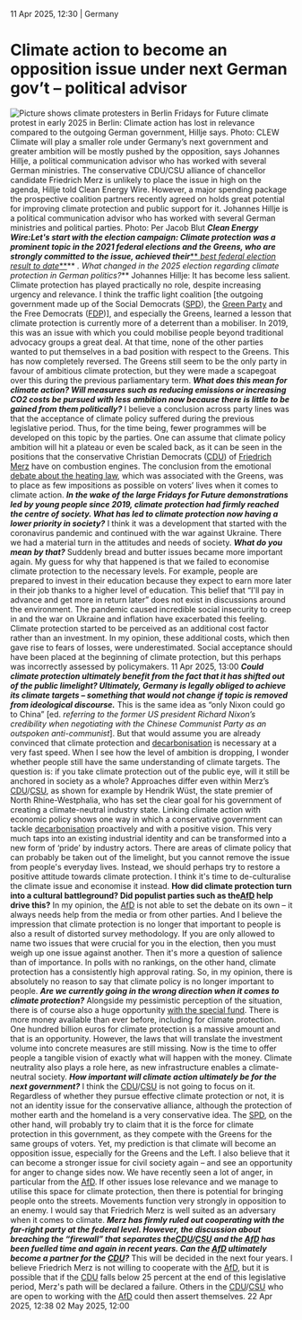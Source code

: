 11 Apr 2025, 12:30
| 
Germany
# Climate action to become an opposition issue under next German gov’t – political advisor
![Picture shows climate protesters in Berlin ](https://www.cleanenergywire.org/sites/default/files/styles/gallery_image/public/fridaysforfuture_14_february_2025_bennet.jpg?itok=n1jN3xD6)
Fridays for Future climate protest in early 2025 in Berlin: Climate action has lost in relevance compared to the outgoing German government, Hillje says. Photo: CLEW 
Climate will play a smaller role under Germany’s next government and greater ambition will be mostly pushed by the opposition, says Johannes Hillje, a political communication advisor who has worked with several German ministries. The conservative CDU/CSU alliance of chancellor candidate Friedrich Merz is unlikely to place the issue in high on the agenda, Hillje told Clean Energy Wire. However, a major spending package the prospective coalition partners recently agreed on holds great potential for improving climate protection and public support for it.
Johannes Hillje is a political communication advisor who has worked with several German ministries and political parties. Photo: Per Jacob Blut 
_**Clean Energy Wire:**_**_Let's start with the election campaign: Climate protection was a prominent topic in the 2021 federal elections and the Greens, who are strongly committed to the issue, achieved their_**[** _best federal election result to date_**](https://www.cleanenergywire.org/news/germany-heading-three-party-government-climate-focus-after-tight-elections)** _. What changed in the 2025 election regarding climate protection in German politics?_**
Johannes Hillje: It has become less salient. Climate protection has played practically no role, despite increasing urgency and relevance. I think the traffic light coalition [the outgoing government made up of the Social Democrats ([SPD](https://www.cleanenergywire.org/experts/spd-social-democratic-party)), the [Green Party](https://www.cleanenergywire.org/experts/green-party) and the Free Democrats ([FDP](https://www.cleanenergywire.org/experts/fdp-free-democratic-party))], and especially the Greens, learned a lesson that climate protection is currently more of a deterrent than a mobiliser. In 2019, this was an issue with which you could mobilise people beyond traditional advocacy groups a great deal. At that time, none of the other parties wanted to put themselves in a bad position with respect to the Greens. This has now completely reversed. The Greens still seem to be the only party in favour of ambitious climate protection, but they were made a scapegoat over this during the previous parliamentary term. 
**_What does this mean for climate action? Will measures such as reducing emissions or increasing CO2 costs be pursued with less ambition now because there is little to be gained from them politically?_**
I believe a conclusion across party lines was that the acceptance of climate policy suffered during the previous legislative period. Thus, for the time being, fewer programmes will be developed on this topic by the parties. One can assume that climate policy ambition will hit a plateau or even be scaled back, as it can be seen in the positions that the conservative Christian Democrats ([CDU](https://www.cleanenergywire.org/experts/cdu-christian-democratic-union)) of [Friedrich Merz](https://www.cleanenergywire.org/news/german-chancellor-candidate-merz-must-walk-fine-line-between-restart-and-continuity-energy-and-climate) have on combustion engines. The conclusion from the emotional [debate about the heating law](https://www.cleanenergywire.org/factsheets/qa-germany-debates-phaseout-fossil-fuel-heating-systems), which was associated with the Greens, was to place as few impositions as possible on voters’ lives when it comes to climate action.
**_In the wake of the large Fridays for Future demonstrations led by young people since 2019, climate protection had firmly reached the centre of society. What has led to climate protection now having a lower priority in society?_**
I think it was a development that started with the coronavirus pandemic and continued with the war against Ukraine. There we had a material turn in the attitudes and needs of society.
**_What do you mean by that?_**
Suddenly bread and butter issues became more important again. My guess for why that happened is that we failed to economise climate protection to the necessary levels. For example, people are prepared to invest in their education because they expect to earn more later in their job thanks to a higher level of education. This belief that “I'll pay in advance and get more in return later” does not exist in discussions around the environment. The pandemic caused incredible social insecurity to creep in and the war on Ukraine and inflation have exacerbated this feeling. Climate protection started to be perceived as an additional cost factor rather than an investment. In my opinion, these additional costs, which then gave rise to fears of losses, were underestimated. Social acceptance should have been placed at the beginning of climate protection, but this perhaps was incorrectly assessed by policymakers.
11 Apr 2025, 13:00
**_Could climate protection ultimately benefit from the fact that it has shifted out of the public limelight? Ultimately, Germany is legally obliged to achieve its climate targets – something that would not change if topic is removed from ideological discourse._**
This is the same idea as “only Nixon could go to China” [ed. _referring to the former US president Richard Nixon’s credibility when negotiating with the Chinese Communist Party as an outspoken anti-communist_]. But that would assume you are already convinced that climate protection and [decarbonisation](https://www.cleanenergywire.org/glossary/letter_d#decarbonisation) is necessary at a very fast speed. When I see how the level of ambition is dropping, I wonder whether people still have the same understanding of climate targets. The question is: if you take climate protection out of the public eye, will it still be anchored in society as a whole?
Approaches differ even within Merz’s [CDU](https://www.cleanenergywire.org/experts/cdu-christian-democratic-union)/[CSU](https://www.cleanenergywire.org/experts/csu-christian-social-union), as shown for example by Hendrik Wüst, the state premier of North Rhine-Westphalia, who has set the clear goal for his government of creating a climate-neutral industry state. Linking climate action with economic policy shows one way in which a conservative government can tackle [decarbonisation](https://www.cleanenergywire.org/glossary/letter_d#decarbonisation) proactively and with a positive vision. This very much taps into an existing industrial identity and can be transformed into a new form of ‘pride’ by industry actors. There are areas of climate policy that can probably be taken out of the limelight, but you cannot remove the issue from people's everyday lives. Instead, we should perhaps try to restore a positive attitude towards climate protection. I think it's time to de-culturalise the climate issue and economise it instead.
**How did climate protection turn into a cultural battleground? Did populist parties such as the[AfD](https://www.cleanenergywire.org/experts/afd-alternative-germany) help drive this?**
In my opinion, the [AfD](https://www.cleanenergywire.org/experts/afd-alternative-germany) is not able to set the debate on its own – it always needs help from the media or from other parties. And I believe the impression that climate protection is no longer that important to people is also a result of distorted survey methodology. If you are only allowed to name two issues that were crucial for you in the election, then you must weigh up one issue against another. Then it's more a question of salience than of importance. In polls with no rankings, on the other hand, climate protection has a consistently high approval rating. So, in my opinion, there is absolutely no reason to say that climate policy is no longer important to people.
**_Are we currently going in the wrong direction when it comes to climate protection?_**
Alongside my pessimistic perception of the situation, there is of course also a huge opportunity [with the special fund](https://www.cleanenergywire.org/factsheets/qa-germanys-eu500-bln-infrastructure-fund-whats-it-climate-and-energy). There is more money available than ever before, including for climate protection. One hundred billion euros for climate protection is a massive amount and that is an opportunity. However, the laws that will translate the investment volume into concrete measures are still missing. Now is the time to offer people a tangible vision of exactly what will happen with the money. Climate neutrality also plays a role here, as new infrastructure enables a climate-neutral society. 
**_How important will climate action ultimately be for the next government?_**
I think the [CDU](https://www.cleanenergywire.org/experts/cdu-christian-democratic-union)/[CSU](https://www.cleanenergywire.org/experts/csu-christian-social-union) is not going to focus on it. Regardless of whether they pursue effective climate protection or not, it is not an identity issue for the conservative alliance, although the protection of mother earth and the homeland is a very conservative idea. The [SPD](https://www.cleanenergywire.org/experts/spd-social-democratic-party), on the other hand, will probably try to claim that it is the force for climate protection in this government, as they compete with the Greens for the same groups of voters. Yet, my prediction is that climate will become an opposition issue, especially for the Greens and the Left.
I also believe that it can become a stronger issue for civil society again – and see an opportunity for anger to change sides now. We have recently seen a lot of anger, in particular from the [AfD](https://www.cleanenergywire.org/experts/afd-alternative-germany). If other issues lose relevance and we manage to utilise this space for climate protection, then there is potential for bringing people onto the streets. Movements function very strongly in opposition to an enemy. I would say that Friedrich Merz is well suited as an adversary when it comes to climate.
**_Merz has firmly ruled out cooperating with the far-right party at the federal level. However, the discussion about breaching the “firewall” that separates the[CDU](https://www.cleanenergywire.org/experts/cdu-christian-democratic-union)/[CSU](https://www.cleanenergywire.org/experts/csu-christian-social-union) and the [AfD](https://www.cleanenergywire.org/experts/afd-alternative-germany) has been fuelled time and again in recent years. Can the [AfD](https://www.cleanenergywire.org/experts/afd-alternative-germany) ultimately become a partner for the [CDU](https://www.cleanenergywire.org/experts/cdu-christian-democratic-union)?_**
This will be decided in the next four years. I believe Friedrich Merz is not willing to cooperate with the [AfD](https://www.cleanenergywire.org/experts/afd-alternative-germany), but it is possible that if the [CDU](https://www.cleanenergywire.org/experts/cdu-christian-democratic-union) falls below 25 percent at the end of this legislative period, Merz's path will be declared a failure. Others in the [CDU](https://www.cleanenergywire.org/experts/cdu-christian-democratic-union)/[CSU](https://www.cleanenergywire.org/experts/csu-christian-social-union) who are open to working with the [AfD](https://www.cleanenergywire.org/experts/afd-alternative-germany) could then assert themselves.
22 Apr 2025, 12:38
02 May 2025, 12:00